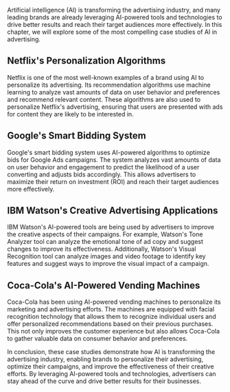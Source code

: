 

Artificial intelligence (AI) is transforming the advertising industry, and many leading brands are already leveraging AI-powered tools and technologies to drive better results and reach their target audiences more effectively. In this chapter, we will explore some of the most compelling case studies of AI in advertising.

Netflix's Personalization Algorithms
------------------------------------

Netflix is one of the most well-known examples of a brand using AI to personalize its advertising. Its recommendation algorithms use machine learning to analyze vast amounts of data on user behavior and preferences and recommend relevant content. These algorithms are also used to personalize Netflix's advertising, ensuring that users are presented with ads for content they are likely to be interested in.

Google's Smart Bidding System
-----------------------------

Google's smart bidding system uses AI-powered algorithms to optimize bids for Google Ads campaigns. The system analyzes vast amounts of data on user behavior and engagement to predict the likelihood of a user converting and adjusts bids accordingly. This allows advertisers to maximize their return on investment (ROI) and reach their target audiences more effectively.

IBM Watson's Creative Advertising Applications
----------------------------------------------

IBM Watson's AI-powered tools are being used by advertisers to improve the creative aspects of their campaigns. For example, Watson's Tone Analyzer tool can analyze the emotional tone of ad copy and suggest changes to improve its effectiveness. Additionally, Watson's Visual Recognition tool can analyze images and video footage to identify key features and suggest ways to improve the visual impact of a campaign.

Coca-Cola's AI-Powered Vending Machines
---------------------------------------

Coca-Cola has been using AI-powered vending machines to personalize its marketing and advertising efforts. The machines are equipped with facial recognition technology that allows them to recognize individual users and offer personalized recommendations based on their previous purchases. This not only improves the customer experience but also allows Coca-Cola to gather valuable data on consumer behavior and preferences.

In conclusion, these case studies demonstrate how AI is transforming the advertising industry, enabling brands to personalize their advertising, optimize their campaigns, and improve the effectiveness of their creative efforts. By leveraging AI-powered tools and technologies, advertisers can stay ahead of the curve and drive better results for their businesses.
